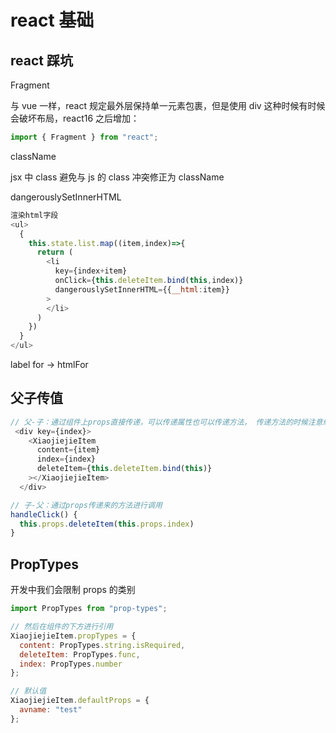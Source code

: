 # react 基础

## react 踩坑

Fragment

与 vue 一样，react 规定最外层保持单一元素包裹，但是使用 div 这种时候有时候会破坏布局，react16 之后增加：

```js
import { Fragment } from "react";
```

className

jsx 中 class 避免与 js 的 class 冲突修正为 className

dangerouslySetInnerHTML

```js
渲染html字段
<ul>
  {
    this.state.list.map((item,index)=>{
      return (
        <li
          key={index+item}
          onClick={this.deleteItem.bind(this,index)}
          dangerouslySetInnerHTML={{__html:item}}
        >
        </li>
      )
    })
  }
</ul>
```

label for -> htmlFor

## 父子传值

```js
// 父-子：通过组件上props直接传递，可以传递属性也可以传递方法， 传递方法的时候注意绑定this
 <div key={index}>
    <XiaojiejieItem
      content={item}
      index={index}
      deleteItem={this.deleteItem.bind(this)}
    ></XiaojiejieItem>
  </div>

// 子-父：通过props传递来的方法进行调用
handleClick() {
  this.props.deleteItem(this.props.index)
}
```

## PropTypes

开发中我们会限制 props 的类别

```js
import PropTypes from "prop-types";

// 然后在组件的下方进行引用
XiaojiejieItem.propTypes = {
  content: PropTypes.string.isRequired,
  deleteItem: PropTypes.func,
  index: PropTypes.number
};

// 默认值
XiaojiejieItem.defaultProps = {
  avname: "test"
};
```
